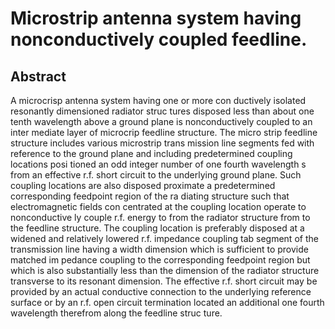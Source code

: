 # Microstrip antenna system having nonconductively coupled feedline.

## Abstract
A microcrisp antenna system having one or more con ductively isolated resonantly dimensioned radiator struc tures disposed less than about one tenth wavelength above a ground plane is nonconductively coupled to an inter mediate layer of microcrip feedline structure. The micro strip feedline structure includes various microstrip trans mission line segments fed with reference to the ground plane and including predetermined coupling locations posi tioned an odd integer number of one fourth wavelength s from an effective r.f. short circuit to the underlying ground plane. Such coupling locations are also disposed proximate a predetermined corresponding feedpoint region of the ra diating structure such that electromagnetic fields con centrated at the coupling location operate to nonconductive ly couple r.f. energy to from the radiator structure from to the feedline structure. The coupling location is preferably disposed at a widened and relatively lowered r.f. impedance coupling tab segment of the transmission line having a width dimension which is sufficient to provide matched im pedance coupling to the corresponding feedpoint region but which is also substantially less than the dimension of the radiator structure transverse to its resonant dimension. The effective r.f. short circuit may be provided by an actual conductive connection to the underlying reference surface or by an r.f. open circuit termination located an additional one fourth wavelength therefrom along the feedline struc ture.